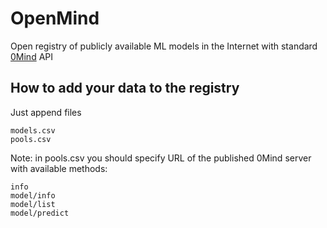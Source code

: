 # OpenMind
Open registry of publicly available ML models in the Internet with standard [0Mind](https://github.com/MisteryX/0Mind) API

## How to add your data to the registry
Just append files
```
models.csv
pools.csv
```

Note: in pools.csv you should specify URL of the published 0Mind server with available methods:
```
info
model/info
model/list
model/predict
```
